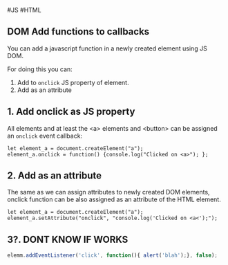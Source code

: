 #JS #HTML 

## DOM Add functions to callbacks 

You can add a javascript function in a newly created element using JS DOM. 

For doing this you can: 
1. Add to `onclick` JS property of element.
2. Add as an attribute


## 1. Add onclick as JS property 


All elements and at least the \<a\> elements and \<button\> can be assigned an `onclick` event callback: 

```JS
let element_a = document.createElement("a"); 
element_a.onclick = function() {console.log("Clicked on <a>"); }; 
```

## 2. Add as an attribute 

The same as we can assign attributes to newly created DOM elements, onclick function can be also assigned as an attribute of the HTML element. 

```JS
let element_a = document.createElement("a"); 
element_a.setAttribute("onclick", "console.log('Clicked on <a<');"); 
```


## 3?. DONT KNOW IF WORKS

```javascript
elemm.addEventListener('click', function(){ alert('blah');}, false);
```

